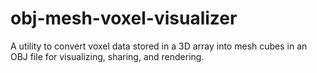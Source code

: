 # obj-mesh-voxel-visualizer
A utility to convert voxel data stored in a 3D array into mesh cubes in an OBJ file for visualizing, sharing, and rendering.
